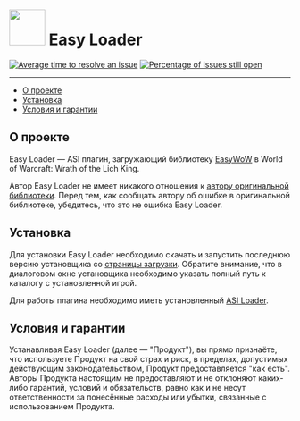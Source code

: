 # <img src="https://isoviet.github.io/media/icons/chip/icon.svg" height="64"> Easy Loader

[![Average time to resolve an issue](http://isitmaintained.com/badge/resolution/isoviet/easy-loader.svg)](http://isitmaintained.com/project/isoviet/easy-loader "Average time to resolve an issue") [![Percentage of issues still open](http://isitmaintained.com/badge/open/isoviet/easy-loader.svg)](http://isitmaintained.com/project/isoviet/easy-loader "Percentage of issues still open")

--------------

* [О проекте](#о-проекте)
* [Установка](#установка)
* [Условия и гарантии](#условия-и-гарантии)

## О проекте
Easy Loader — ASI плагин, загружающий библиотеку [EasyWoW](https://github.com/NightlyBlooD/EasyWoW) в World of Warcraft: Wrath of the Lich King.

Автор Easy Loader не имеет никакого отношения к [автору оригинальной библиотеки](https://vk.com/id17234893). Перед тем, как сообщать автору об ошибке в оригинальной библиотеке, убедитесь, что это не ошибка Easy Loader.

## Установка
Для установки Easy Loader необходимо скачать и запустить последнюю версию установщика со [страницы загрузки](https://github.com/isoviet/easy-loader/releases). Обратите внимание, что в диалоговом окне установщика необходимо указать полный путь к каталогу с установленной игрой.

Для работы плагина необходимо иметь установленный [ASI Loader](https://github.com/isoviet/asi-loader).

## Условия и гарантии
Устанавливая Easy Loader (далее — "Продукт"), вы прямо признаёте, что используете Продукт на свой страх и риск, в пределах, допустимых действующим законодательством, Продукт предоставляется "как есть". Авторы Продукта настоящим не предоставляют и не отклоняют каких-либо гарантий, условий и обязательств, равно как и не несут ответственности за понесённые расходы или убытки, связанные с использованием Продукта.

